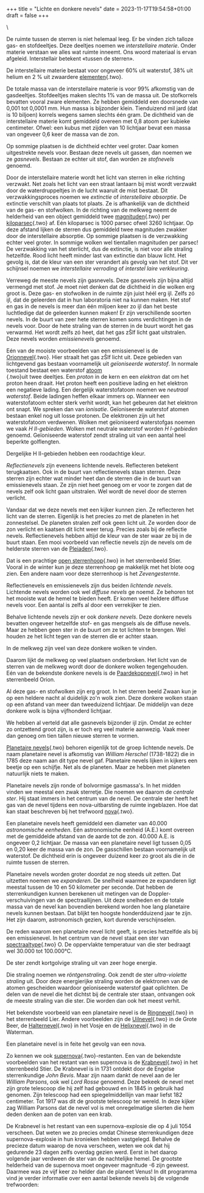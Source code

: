 +++
title = "Lichte en donkere nevels"
date = 2023-11-17T19:54:58+01:00
draft = false
+++

\

De ruimte tussen de sterren is niet helemaal leeg. Er be vinden zich
talloze gas- en stofdeeltjes. Deze deeltjes noemen we *interstellaire
materie*. Onder materie verstaan we alles wat ruimte inneemt. Ons woord
materiaal is ervan afgeleid. Interstellair betekent «tussen de sterren».

De interstellaire materie bestaat voor ongeveer 60% uit waterstof, 38%
uit helium en 2 % uit zwaardere [elementen](elemente.html){.two}.

De totale massa van de interstellaire materie is voor 99% afkomstig van
de gasdeeltjes. Stofdeeltjes maken slechts 1% van de massa uit. De
stofkorrels bevatten vooral zware elementen. Ze hebben gemiddeld een
doorsnede van 0,001 tot 0,0001 mm. Hun massa is bijzonder klein.
Tienduizend mil jard (dat is 10 biljoen) korrels wegens samen slechts
één gram. De dichtheid van de interstellaire materie komt gemiddeld
overeen met 0,8 atoom per kubieke centimeter. Ofwel: een kubus met
zijden van 10 lichtjaar bevat een massa van ongeveer 0,6 keer de massa
van de zon.

Op sommige plaatsen is de dichtheid echter veel groter. Daar komen
uitgestrekte nevels voor. Bestaan deze nevels uit gassen, dan noemen we
ze *gasnevels*. Bestaan ze echter uit stof, dan worden ze *stofnevels*
genoemd.

Door de interstellaire materie wordt het licht van sterren in elke
richting verzwakt. Net zoals het licht van een straat lantaarn bij mist
wordt verzwakt door de waterdruppeltjes in de lucht waaruit de mist
bestaat. Dit verzwakkingsproces noemen we *extinctie* of *interstellaire
absorptie*. De extinctie verschilt van plaats tot plaats. Ze is
afhankelijk van de dichtheid van de gas- en stofwolken. In de richting
van de melkweg neemt de helderheid van een object gemiddeld twee
[magnituden](magnitud.html){.two} per [kiloparsec](lichtjaa.html){.two}
af. Eén kiloparsec is 1000 parsec ofwel 3260 lichtjaar. Op deze afstand
lijken de sterren dus gemiddeld twee magnituden zwakker door de
interstellaire absorptie. Op sommige plaatsen is de verzwakking echter
veel groter. In sommige wolken wel tientallen magnituden per parsec! De
verzwakking van het sterlicht, dus de extinctie, is niet voor alle
straling hetzelfde. Rood licht heeft minder last van extinctie dan blauw
licht. Het gevolg is, dat de kleur van een ster verandert als gevolg van
het stof. Dit ver schijnsel noemen we *interstellaire verroding* of
*interstel laire verkleuring*.

Verreweg de meeste nevels zijn gasnevels. Deze gasnevels zijn bijna
altijd vermengd met stof. Je moet niet denken dat de dichtheid in die
wolken erg groot is. Deze gas- en stofwolken in de ruimte zijn juist
héél erg ijl. Zelfs zó ijl, dat de geleerden dat in hun laboratoria niet
na kunnen maken. Het stof en gas in de nevels is meer dan één miljoen
keer zo ijl dan het beste luchtledige dat de geleerden kunnen maken! Er
zijn verschillende soorten nevels. In de buurt van zeer hete sterren
komen soms verdichtingen in de nevels voor. Door de hete straling van de
sterren in de buurt wordt het gas verwarmd. Het wordt zelfs zó heet, dat
het gas zŠlf licht gaat uitstralen. Deze nevels worden *emissienevels*
genoemd.

Eén van de mooiste voorbeelden van een emissienevel is de
[Orionnevel](orionnevel.html){.two}. Hier straalt het gas zŠlf licht
uit. Deze gebieden van lichtgevend gas bestaan voornamelijk uit
*geïoniseerde waterstof*. In normale toestand bestaat een waterstof
[atoom\
](atomen.html){.two}uit twee deeltjes. Een *proton* in de kern en een
*elektron* dat om het proton heen draait. Het proton heeft een positieve
lading en het elektron een negatieve lading. Een dergelijk
waterstofatoom noemen we *neutraal waterstof*. Beide ladingen heffen
elkaar immers op. Wanneer een waterstofatoom echter sterk verhit wordt,
kan het gebeuren dat het elektron ont snapt. We spreken dan van
*ionisatie*. Geïoniseerde waterstof atomen bestaan enkel nog uit losse
protonen. De elektronen zijn uit het waterstofatoom verdwenen. Wolken
met geïoniseerd waterstofgas noemen we vaak *H II-gebieden*. Wolken met
neutrale waterstof worden *H I-gebieden* genoemd. Geïoniseerde waterstof
zendt straling uit van een aantal heel beperkte golflengten.

Dergelijke H II-gebieden hebben een roodachtige kleur.

*Reflectienevels* zijn eveneens lichtende nevels. Reflecteren betekent
terugkaatsen. Ook in de buurt van reflectienevels staan sterren. Deze
sterren zijn echter wat minder heet dan de sterren die in de buurt van
emissienevels staan. Ze zijn niet heet genoeg om er voor te zorgen dat
de nevels zelf ook licht gaan uitstralen. Wel wordt de nevel door de
sterren verlicht.

Vandaar dat we deze nevels met een kijker kunnen zien. Ze reflecteren
het licht van de sterren. Eigenlijk is het precies zo met de planeten in
het zonnestelsel. De planeten stralen zelf ook geen licht uit. Ze worden
door de zon verlicht en kaatsen dit licht weer terug. Precies zoals bij
de reflectie nevels. Reflectienevels hebben altijd de kleur van de ster
waar ze bij in de buurt staan. Een mooi voorbeeld van reflectie nevels
zijn de nevels om de helderste sterren van de
[Pleiaden](sterrenh.html){.two}.

Dat is een prachtige [open sterrenhoop](sterrenh.html){.two} in het
sterrenbeeld Stier. Vooral in de winter kun je deze sterrenhoop ge
makkelijk met het blote oog zien. Een andere naam voor deze sterrenhoop
is het *Zevengesternte*.

Reflectienevels en emissienevels zijn dus beiden *lichtende nevels*.
Lichtende nevels worden ook wel *diffuse nevels* ge noemd. Ze behoren
tot het mooiste wat de hemel te bieden heeft. Er komen veel heldere
diffuse nevels voor. Een aantal is zelfs al door een verrekijker te
zien.

Behalve lichtende nevels zijn er ook *donkere nevels*. Deze donkere
nevels bevatten ongeveer hetzelfde stof- en gas mengsels als de diffuse
nevels. Maar ze hebben geen ster in de buurt om ze tot lichten te
brengen. Wel houden ze het licht tegen van de sterren die er achter
staan.

In de melkweg zijn veel van deze donkere wolken te vinden.

Daarom lijkt de melkweg op veel plaatsen onderbroken. Het licht van de
sterren van de melkweg wordt door de donkere wolken tegengehouden. Eén
van de bekendste donkere nevels is de
[Paardekopnevel](paardekopnevel.html){.two} in het sterrenbeeld Orion.

Al deze gas- en stofwolken zijn erg groot. In het sterren beeld Zwaan
kun je op een heldere nacht al duidelijk zo\'n wolk zien. Deze donkere
wolken staan op een afstand van meer dan tweeduizend lichtjaar. De
middelijn van deze donkere wolk is bijna vijfhonderd lichtjaar.

We hebben al verteld dat alle gasnevels bijzonder ijl zijn. Omdat ze
echter zo ontzettend groot zijn, is er toch erg veel materie aanwezig.
Vaak meer dan genoeg om tien tallen nieuwe sterren te vormen.

[Planetaire nevels](planetaire_nevel.html){.two} behoren eigenlijk tot
de groep lichtende nevels. De naam planetaire nevel is afkomstig van
*William Herschel* (1738-1822) die in 1785 deze naam aan dit type nevel
gaf. Planetaire nevels lijken in kijkers een beetje op een schijfje. Net
als de planeten. Maar ze hebben met planeten natuurlijk niets te maken.

Planetaire nevels zijn ronde of bolvormige gasmassa\'s. In het midden
vinden we meestal een zwak sterretje. Die noemen we daarom de *centrale
ster*. Hij staat immers in het centrum van de nevel. De centrale ster
heeft het gas van de nevel tijdens een nova-uitbarsting de ruimte
ingeblazen. Hoe dat kan staat beschreven bij het trefwoord
[nova](nova.html){.two}.

Een planetaire nevels heeft gemiddeld een diameter van 40.000
*astronomische eenheden*. Eén astronomische eenheid (A.E.) komt overeen
met de gemiddelde afstand van de aarde tot de zon. 40.000 A.E. is
ongeveer 0,2 lichtjaar. De massa van een planetaire nevel ligt tussen
0,05 en 0,20 keer de massa van de zon. De gasschillen bestaan
voornamelijk uit waterstof. De dichtheid erin is ongeveer duizend keer
zo groot als die in de ruimte tussen de sterren.

Planetaire nevels worden groter doordat ze nog steeds uit zetten. Dat
uitzetten noemen we *expanderen*. De snelheid waarmee ze expanderen ligt
meestal tussen de 10 en 50 kilometer per seconde. Dat hebben de
sterrenkundigen kunnen berekenen uit metingen van de
Doppler-verschuivingen van de spectraallijnen. Uit deze snelheden en de
totale massa van de nevel kan bovendien berekend worden hoe lang
planetaire nevels kunnen bestaan. Dat blijkt ten hoogste honderdduizend
jaar te zijn. Het zijn daarom, astronomisch gezien, kort durende
verschijnselen.

De reden waarom een planetaire nevel licht geeft, is precies hetzelfde
als bij een emissienevel. In het centrum van de nevel staat een ster van
[spectraaltype](spectraa.html){.two} O. De oppervlakte temperatuur van
die ster bedraagt wel 30.000 tot 100.000°C.

De ster zendt kortgolvige straling uit van zeer hoge energie.

Die straling noemen we *röntgenstraling*. Ook zendt de ster
*ultra-violette straling* uit. Door deze energierijke straling worden de
elektronen van de atomen gescheiden waardoor geïoniseerde waterstof gaat
oplichten. De delen van de nevel die het dichtst bij de centrale ster
staan, ontvangen ook de meeste straling van die ster. Die worden dan ook
het meest verhit.

Het bekendste voorbeeld van een planetaire nevel is de
[Ringnevel](ringnevel.html){.two} in het sterrenbeeld Lier. Andere
voorbeelden zijn de [Uilnevel](uilnevel.html){.two} in de Grote Beer, de
[Halternevel](halterne.html){.two} in het Vosje en de
[Helixnevel](helixnev.html){.two} in de Waterman.

Een planetaire nevel is in feite het gevolg van een nova.

Zo kennen we ook [supernova](supernova.html){.two}-restanten. Een van de
bekendste voorbeelden van het restant van een supernova is de
[Krabnevel](krabnevel.html){.two} in het sterrenbeeld Stier. De
Krabnevel is in 1731 ontdekt door de Engelse sterrenkundige *John
Bevis*. Maar zijn naam dankt de nevel aan de Ier *William Parsons*, ook
wel *Lord Rosse* genoemd. Deze bekeek de nevel met zijn grote telescoop
die hij zelf had gebouwd en in 1845 in gebruik had genomen. Zijn
telescoop had een spiegelmiddellijn van maar liefst 182 centimeter. Tot
1917 was dit de grootste telescoop ter wereld. In deze kijker zag
William Parsons dat de nevel vol is met onregelmatige slierten die hem
deden denken aan de poten van een krab.

De Krabnevel is het restant van een supernova-explosie die op 4 juli
1054 verscheen. Dat weten we zo precies omdat Chinese sterrenkundigen
deze supernova-explosie in hun kronieken hebben vastgelegd. Behalve de
precieze datum waarop de nova verscheen, weten we ook dat hij gedurende
23 dagen zelfs overdag gezien werd. Eerst in het daarop volgende jaar
verdween de ster van de nachtelijke hemel. De grootste helderheid van de
supernova moet ongeveer magnitude -6 zijn geweest. Daarmee was ze vijf
keer zo helder dan de planeet Venus! In dit programma vind je verder
informatie over een aantal bekende nevels bij de volgende trefwoorden:
